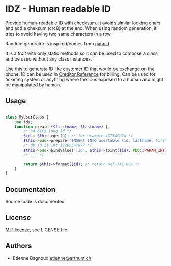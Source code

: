 # IDZ - Human readable ID

Provide human-readable ID with checksum. It avoids similar looking chars and
add a cheksum (crc8) at the end. When using random generation, it tries to avoid
having two same characters in a row.

Random generator is inspired/comes from [nanoid](https://github.com/ai/nanoid).

It is a _trait_ with only static methods so it can be used to compose a class 
and be used without any class instances.

Use this to generate ID like customer ID that would be exchange on the phone. ID
can be used in [Creditor Reference](https://en.wikipedia.org/wiki/Creditor_Reference)
for billing. Can be used for ticketing system or anything where the ID is exposed
to a human and might be manipulated by human.

## Usage

```php

class MyUserClass {
    use idz;
    function create ($firstname, $lastname) {
        /* 44 bits long id */
        $id = $this->get(9); /* for example 4XT3ACHCA */
        $this->pdo->prepare('INSERT INTO usertable (id, lastname, firstname) VALUES(:id, :lastname, :firstname)');
        /* db id is int 12265547877 */
        $this->pdo->bindValue(':id', $this->toint($id), PDO::PARAM_INT);
        /* ... */

        return $this->format($id); /* return 4XT-3AC-HCA */
    }
}

```

## Documentation

Source code is documented

## License

[MIT license](https://opensource.org/license/mit), see LICENSE file.

## Authors

  * Etienne Bagnoud <etienne@artnum.ch>